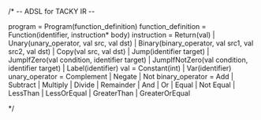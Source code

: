 
/* -- ADSL for TACKY IR -- 

program             = Program(function_definition)
function_definition = Function(identifier, instruction* body)
instruction         = Return(val) 
                    | Unary(unary_operator, val src, val dst)
                    | Binary(binary_operator, val src1, val src2, val dst)
                    | Copy(val src, val dst)
                    | Jump(identifier target)
                    | JumpIfZero(val condition, identifier target)
                    | JumpIfNotZero(val condition, identifier target)
                    | Label(identifier)
val                 = Constant(int) | Var(identifier)
unary_operator      = Complement | Negate | Not
binary_operator     = Add | Subtract | Multiply | Divide | Remainder 
                    | And | Or
                    | Equal | Not Equal
                    | LessThan | LessOrEqual 
                    | GreaterThan | GreaterOrEqual 

*/
